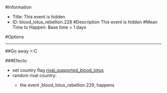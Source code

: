 #Information
 - Title: This event is hidden
 - ID: blood_lotus_rebellion.228
#Description
This event is hidden
#Mean Time to Happen:
Base time = 1 days

#Options

___
##Go away >:C

###Efects:<ul><li>set country flag [rival_supported_blood_lotus](../flags/rival_supported_blood_lotus.md)</li><li>random rival country:</li><ul><li>the event ˻blood_lotus_rebellion.229˼ happens</li></ul></ul>
